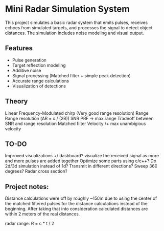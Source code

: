 # Mini Radar Simulation System

This project simulates a basic radar system that emits pulses, receives echoes from simulated targets, and processes the signal to detect object distances. The simulation includes noise modeling and visual output.

## Features
- Pulse generation
- Target reflection modeling
- Additive noise
- Signal processing (Matched filter + simple peak detection)
- Accurate range calculations
- Visualization of detections




## Theory
Linear Frequency-Modulated chirp (Very good range resolution)
Range
Range resolution (ΔR = c / (2B))
SNR
PRF -> max range
Tradeoff between SNR and range resolution
Matched filter
Velocity /+ max unambigious velocity


## TO-DO
Improved visualizations +/ dashboard? 
visualize the received signal as more and more pulses are added together
Optimize some parts using c/c++?
Do 2d/3d simulation instead of 1d? Transmit in different directions? Sweep 360 degrees?
Radar cross section?


## Project notes:
Distance calculations were off by roughly ~150m due to using the center of the matched filtered pulses for the distance calculations instead of the beginning.
After taking that into consideration calculated distances are within 2 meters of the real distances.

radar range: R = c * t / 2


